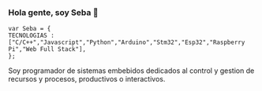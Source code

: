### Hola gente, soy Seba 👋
```JS 
var Seba = {
TECNOLOGIAS : ["C/C++","Javascript","Python","Arduino","Stm32","Esp32","Raspberry Pi","Web Full Stack"],
};
```
Soy programador de sistemas embebidos dedicados al control y gestion de recursos y procesos, productivos o interactivos.

<!--
**seba-wetzel/seba-wetzel** is a ✨ _special_ ✨ repository because its `README.md` (this file) appears on your GitHub profile.

Here are some ideas to get you started:

- 🔭 I’m currently working on ...
- 🌱 I’m currently learning ...
- 👯 I’m looking to collaborate on ...
- 🤔 I’m looking for help with ...
- 💬 Ask me about ...
- 📫 How to reach me: ...
- 😄 Pronouns: ...
- ⚡ Fun fact: ...
-->

